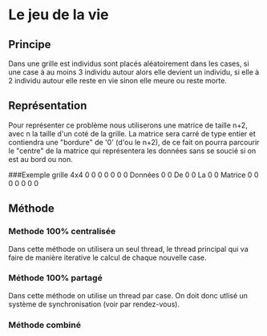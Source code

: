 # Le jeu de la vie

## Principe
Dans une grille est individus sont placés aléatoirement dans les cases, si une case à au moins 3 individu autour alors elle devient un individu, si elle à 2 individu autour elle reste en vie sinon elle meure ou reste morte.

## Représentation
Pour représenter ce problème nous utiliserons une matrice de taille n+2, avec n la taille d'un coté de la grille. La matrice sera carré de type entier et contiendra une "bordure" de '0' (d'ou le n+2), de ce fait on pourra parcourir le "centre" de la matrice qui représentera les données sans se soucié si on est au bord ou non.

###Exemple grille 4x4
    0 0 0 0 0 0
    0 Données 0
    0   De    0
    0   La    0
    0 Matrice 0
    0 0 0 0 0 0

## Méthode

### Methode 100% centralisée
Dans cette méthode on utilisera un seul thread, le thread principal qui va faire de manière iterative le calcul de chaque nouvelle case.

### Méthode 100% partagé
Dans cette méthode on utilise un thread par case. On doit donc utlisé un système de synchronisation (voir par rendez-vous).

### Méthode combiné

